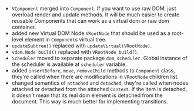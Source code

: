 - `VComponent` merged into `Component`. If you want to use raw DOM,
  just overload render and update methods. It will be much easier to
  create reusable Components that can work as a virtual dom or raw dom
  container.
- added new Virtual DOM Node `VRootNode` that should be used as a
  root-level element in `Component`s virtual tree.
- `updateSubtree()` replaced with `updateVirtual(VRootNode)`.
- `vdom.Node build()` replaced with `VRootNode build()`.
- `Scheduler` moved to separate package `dom_scheduler`. Global
  instance of the scheduler is available at `scheduler` variable.
- added `insertBefore`, `move`, `removeChild` methods to `Component`
  class, they're called when there are modifications in `VRootNode`
  children list.
- changed semantics of `attached` and `detached`, they're called when
  nodes attached or detached from the attached `Context`. If the item
  is detached, it doesn't mean that its real dom element is detached
  from the document. This way is much better for implementing
  transitions.